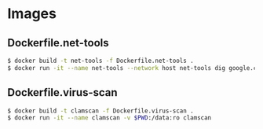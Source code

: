 # Images

## Dockerfile.net-tools

```bash
$ docker build -t net-tools -f Dockerfile.net-tools .
$ docker run -it --name net-tools --network host net-tools dig google.com a
```

## Dockerfile.virus-scan

```bash
$ docker build -t clamscan -f Dockerfile.virus-scan .
$ docker run -it --name clamscan -v $PWD:/data:ro clamscan
```
